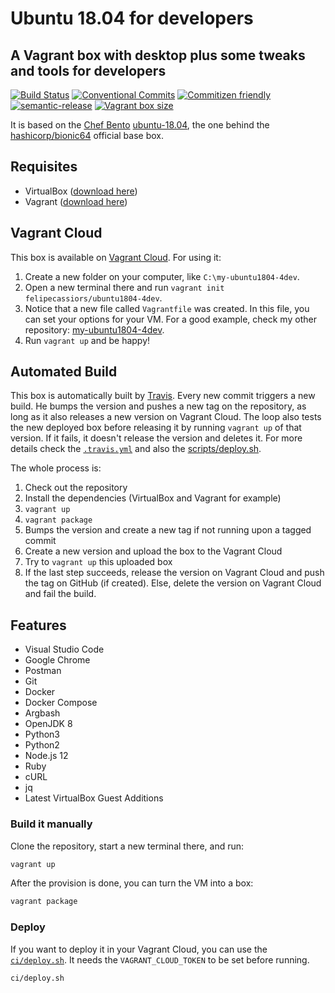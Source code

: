 # **Ubuntu 18.04 for developers**

## A Vagrant box with desktop plus some tweaks and tools for developers

[![Build Status](https://travis-ci.com/felipecassiors/ubuntu1804-4dev.svg?branch=master)](https://travis-ci.com/felipecassiors/ubuntu1804-4dev)
[![Conventional Commits](https://img.shields.io/badge/Conventional%20Commits-1.0.0-yellow.svg)](https://conventionalcommits.org)
[![Commitizen friendly](https://img.shields.io/badge/commitizen-friendly-brightgreen.svg)](http://commitizen.github.io/cz-cli/)
[![semantic-release](https://img.shields.io/badge/%20%20%F0%9F%93%A6%F0%9F%9A%80-semantic--release-e10079.svg)](https://github.com/semantic-release/semantic-release)
[![Vagrant box size](https://img.shields.io/endpoint?url=https://runkit.io/felipecassiors/vagrant-box-size/4.0.0/felipecassiors/ubuntu1804-4dev)](https://app.vagrantup.com/felipecassiors/boxes/ubuntu1804-4dev)

It is based on the [Chef Bento](http://chef.github.io/bento/) [ubuntu-18.04](https://app.vagrantup.com/bento/boxes/ubuntu-18.04), the one behind the  [hashicorp/bionic64](https://app.vagrantup.com/hashicorp/boxes/bionic64) official base box.

## **Requisites**

- VirtualBox ([download here](https://www.virtualbox.org/wiki/Downloads))
- Vagrant ([download here](https://www.vagrantup.com/downloads.html))

## **Vagrant Cloud**

This box is available on [Vagrant Cloud](https://app.vagrantup.com/felipecassiors/boxes/ubuntu1804-4dev). For using it:

1. Create a new folder on your computer, like `C:\my-ubuntu1804-4dev`.
2. Open a new terminal there and run `vagrant init felipecassiors/ubuntu1804-4dev`.
3. Notice that a new file called `Vagrantfile` was created. In this file, you can set your options for your VM. For a good example, check my other repository: [my-ubuntu1804-4dev](https://github.com/felipecassiors/my-ubuntu1804-4dev).
4. Run `vagrant up` and be happy!

## **Automated Build**

This box is automatically built by [Travis](https://travis-ci.com/felipecassiors/ubuntu1804-4dev). Every new commit triggers a new build. He bumps the version and pushes a new tag on the repository, as long as it also releases a new version on Vagrant Cloud. The loop also tests the new deployed box before releasing it by running `vagrant up` of that version. If it fails, it doesn't release the version and deletes it. For more details check the [`.travis.yml`](.travis.yml) and also the [scripts/deploy.sh](scripts/deploy.sh).

The whole process is:

1. Check out the repository
2. Install the dependencies (VirtualBox and Vagrant for example)
3. `vagrant up`
4. `vagrant package`
5. Bumps the version and create a new tag if not running upon a tagged commit
6. Create a new version and upload the box to the Vagrant Cloud
7. Try to `vagrant up` this uploaded box
8. If the last step succeeds, release the version on Vagrant Cloud and push the tag on GitHub (if created). Else, delete the version on Vagrant Cloud and fail the build.

## **Features**

- Visual Studio Code
- Google Chrome
- Postman
- Git
- Docker
- Docker Compose
- Argbash
- OpenJDK 8
- Python3
- Python2
- Node.js 12
- Ruby
- cURL
- jq
- Latest VirtualBox Guest Additions

### Build it manually

Clone the repository, start a new terminal there, and run:

``` bash
vagrant up
```

After the provision is done, you can turn the VM into a box:

``` bash
vagrant package
```

### Deploy

If you want to deploy it in your Vagrant Cloud, you can use the [`ci/deploy.sh`](scripts/deploy.sh). It needs the `VAGRANT_CLOUD_TOKEN` to be set before running.

``` bash
ci/deploy.sh
```
